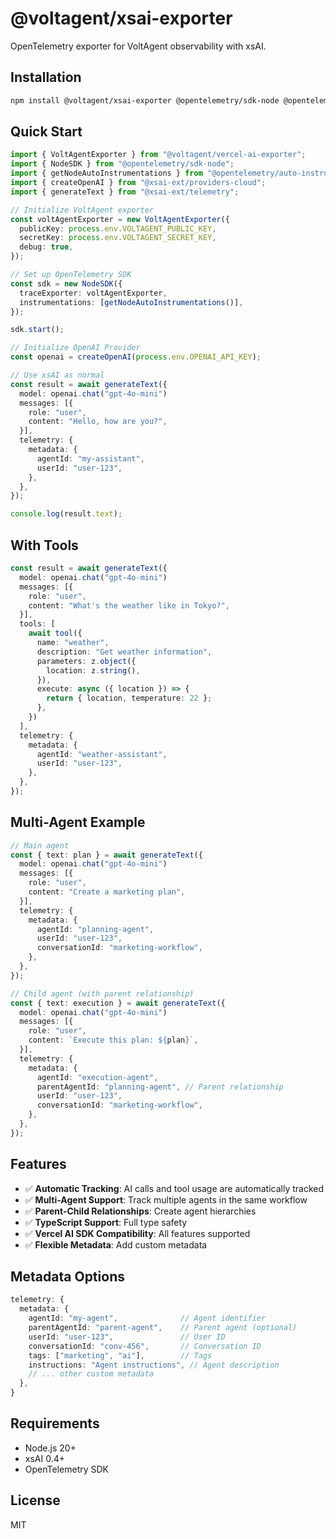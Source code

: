 # @voltagent/xsai-exporter

OpenTelemetry exporter for VoltAgent observability with xsAI.

<!-- ![VoltAgent + Vercel AI SDK Integration](https://cdn.voltagent.dev/docs/vercel-ai-observability-demo/vercel-ai-demo-with-multi-agent.gif) -->

## Installation

```bash
npm install @voltagent/xsai-exporter @opentelemetry/sdk-node @opentelemetry/auto-instrumentations-node
```

## Quick Start

```typescript
import { VoltAgentExporter } from "@voltagent/vercel-ai-exporter";
import { NodeSDK } from "@opentelemetry/sdk-node";
import { getNodeAutoInstrumentations } from "@opentelemetry/auto-instrumentations-node";
import { createOpenAI } from "@xsai-ext/providers-cloud";
import { generateText } from "@xsai-ext/telemetry";

// Initialize VoltAgent exporter
const voltAgentExporter = new VoltAgentExporter({
  publicKey: process.env.VOLTAGENT_PUBLIC_KEY,
  secretKey: process.env.VOLTAGENT_SECRET_KEY,
  debug: true,
});

// Set up OpenTelemetry SDK
const sdk = new NodeSDK({
  traceExporter: voltAgentExporter,
  instrumentations: [getNodeAutoInstrumentations()],
});

sdk.start();

// Initialize OpenAI Provider
const openai = createOpenAI(process.env.OPENAI_API_KEY);

// Use xsAI as normal
const result = await generateText({
  model: openai.chat("gpt-4o-mini")
  messages: [{
    role: "user",
    content: "Hello, how are you?",
  }],
  telemetry: {
    metadata: {
      agentId: "my-assistant",
      userId: "user-123",
    },
  },
});

console.log(result.text);
```

## With Tools

```typescript
const result = await generateText({
  model: openai.chat("gpt-4o-mini")
  messages: [{
    role: "user",
    content: "What's the weather like in Tokyo?",
  }],
  tools: [
    await tool({
      name: "weather",
      description: "Get weather information",
      parameters: z.object({
        location: z.string(),
      }),
      execute: async ({ location }) => {
        return { location, temperature: 22 };
      },
    })
  ],
  telemetry: {
    metadata: {
      agentId: "weather-assistant",
      userId: "user-123",
    },
  },
});
```

## Multi-Agent Example

```typescript
// Main agent
const { text: plan } = await generateText({
  model: openai.chat("gpt-4o-mini")
  messages: [{
    role: "user",
    content: "Create a marketing plan",
  }],
  telemetry: {
    metadata: {
      agentId: "planning-agent",
      userId: "user-123",
      conversationId: "marketing-workflow",
    },
  },
});

// Child agent (with parent relationship)
const { text: execution } = await generateText({
  model: openai.chat("gpt-4o-mini")
  messages: [{
    role: "user",
    content: `Execute this plan: ${plan}`,
  }],
  telemetry: {
    metadata: {
      agentId: "execution-agent",
      parentAgentId: "planning-agent", // Parent relationship
      userId: "user-123",
      conversationId: "marketing-workflow",
    },
  },
});
```

## Features

- ✅ **Automatic Tracking**: AI calls and tool usage are automatically tracked
- ✅ **Multi-Agent Support**: Track multiple agents in the same workflow
- ✅ **Parent-Child Relationships**: Create agent hierarchies
- ✅ **TypeScript Support**: Full type safety
- ✅ **Vercel AI SDK Compatibility**: All features supported
- ✅ **Flexible Metadata**: Add custom metadata

## Metadata Options

```typescript
telemetry: {
  metadata: {
    agentId: "my-agent",              // Agent identifier
    parentAgentId: "parent-agent",    // Parent agent (optional)
    userId: "user-123",               // User ID
    conversationId: "conv-456",       // Conversation ID
    tags: ["marketing", "ai"],        // Tags
    instructions: "Agent instructions", // Agent description
    // ... other custom metadata
  },
}
```

<!-- ## Learn More

**📖 For complete documentation and detailed examples:**
👉 **[VoltAgent Vercel AI SDK Integration Guide](https://voltagent.dev/voltops-llm-observability-docs/vercel-ai/)**

What you'll find in the guide:

- Step-by-step setup instructions
- How to get API keys
- Multi-agent workflow examples
- Production best practices
- Troubleshooting guide -->

## Requirements

- Node.js 20+
- xsAI 0.4+
- OpenTelemetry SDK

## License

MIT
